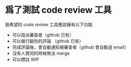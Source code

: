 # 爲了測試 code review 工具

我希望的 code review 工具應該擁有以下功能

- 可以指派審查者（github 已有）
- 可以做行級別的評論 （github 已有）
- 完成評論後，會自動通知被審查者（github 會自動送 email）
- 沒有人贊同的時候無法 merge
- 可以標註 WIP
